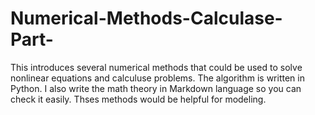 # Numerical-Methods-Calculase-Part-
This introduces several numerical methods that could be used to solve nonlinear equations and calculuse problems. 
The algorithm is written in Python.
I also write the math theory in Markdown language so you can check it easily.
Thses methods would be helpful for modeling.
